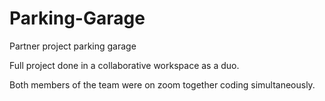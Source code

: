 # Parking-Garage
Partner project parking garage

Full project done in a collaborative workspace as a duo.

Both members of the team were on zoom together coding simultaneously. 
